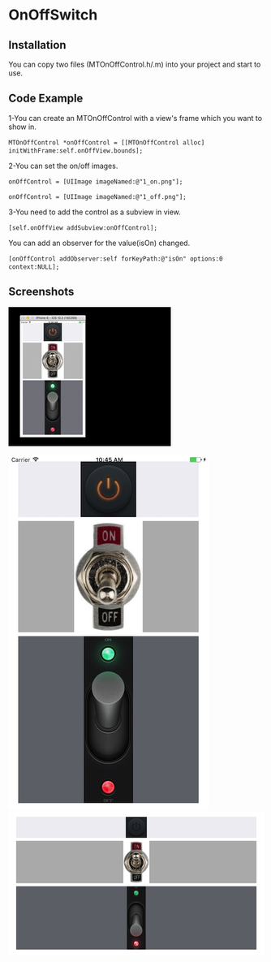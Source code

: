 # OnOffSwitch

## Installation

You can copy two files (MTOnOffControl.h/.m) into your project and start to use.

## Code Example

1-You can create an MTOnOffControl with a view's frame which you want to show in. 
```
MTOnOffControl *onOffControl = [[MTOnOffControl alloc] initWithFrame:self.onOffView.bounds];
```

2-You can set the on/off images. 
```
onOffControl = [UIImage imageNamed:@"1_on.png"];
```
```
onOffControl = [UIImage imageNamed:@"1_off.png"];
```

3-You need to add the control as a subview in view. 
```
[self.onOffView addSubview:onOffControl];
```

You can add an observer for the value(isOn) changed. 
```
[onOffControl addObserver:self forKeyPath:@"isOn" options:0 context:NULL];
```

## Screenshots

![portrait](https://github.com/muhammedtanriverdi/OnOffSwitch/blob/master/onoffswitch.gif)

![portrait](https://github.com/muhammedtanriverdi/OnOffSwitch/blob/master/screenshot_portrait.png  "Portrait")
![landscape](https://github.com/muhammedtanriverdi/OnOffSwitch/blob/master/screenshot_landscape.png  "Landscape")


